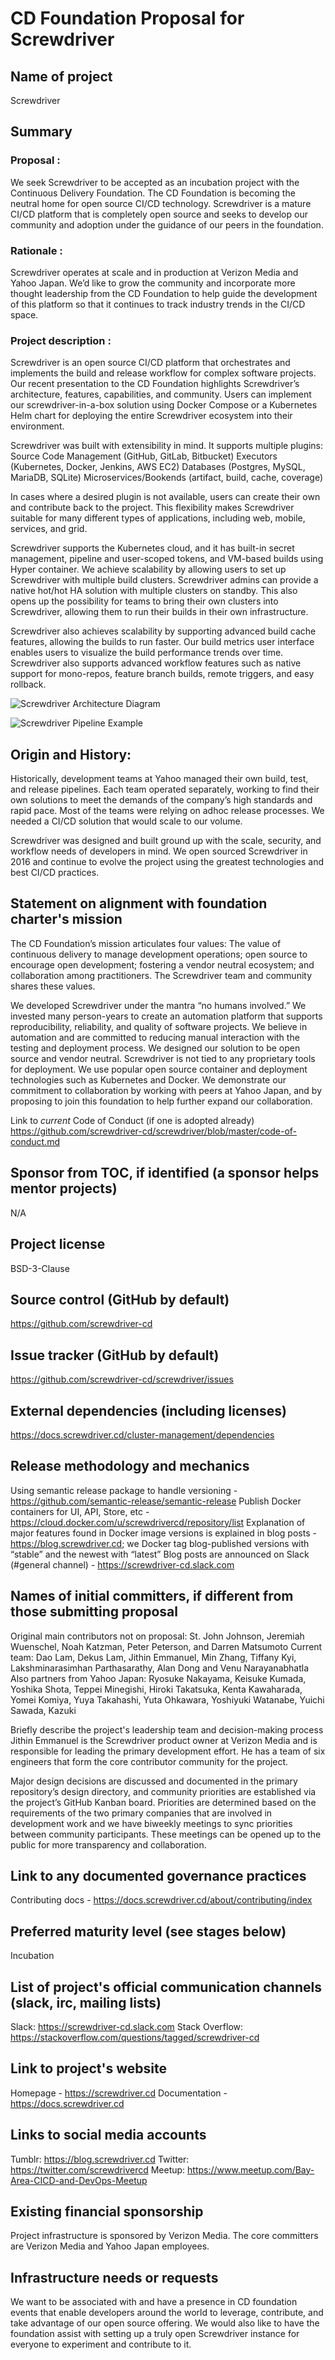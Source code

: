 # CD Foundation Proposal for Screwdriver


## Name of project
Screwdriver

## Summary
### Proposal : 
We seek Screwdriver to be accepted as an incubation project with the Continuous Delivery Foundation. The CD Foundation is becoming the neutral home for open source CI/CD technology. Screwdriver is a mature CI/CD platform that is completely open source and seeks to develop our community and adoption under the guidance of our peers in the foundation.

### Rationale : 
Screwdriver operates at scale and in production at Verizon Media and Yahoo Japan.  We’d like to grow the community and incorporate more thought leadership from the CD Foundation to help guide the development of this platform so that it continues to track industry trends in the CI/CD space.

### Project description : 
Screwdriver is an open source CI/CD platform that orchestrates and implements the build and release workflow for complex software projects. Our recent presentation to the CD Foundation highlights Screwdriver’s architecture, features, capabilities, and community. Users can implement our screwdriver-in-a-box solution using Docker Compose or a Kubernetes Helm chart for deploying the entire Screwdriver ecosystem into their environment. 

Screwdriver was built with extensibility in mind. It supports multiple plugins: 
Source Code Management (GitHub, GitLab, Bitbucket)
Executors (Kubernetes, Docker, Jenkins, AWS EC2)
Databases (Postgres, MySQL, MariaDB, SQLite)
Microservices/Bookends (artifact, build, cache, coverage)

In cases where a desired plugin is not available, users can create their own and contribute back to the project. This flexibility makes Screwdriver suitable for many different types of applications, including web, mobile, services, and grid.

Screwdriver supports the Kubernetes cloud, and it has built-in secret management, pipeline and user-scoped tokens, and VM-based builds using Hyper container. We achieve scalability by allowing users to set up Screwdriver with multiple build clusters. Screwdriver admins can provide a native hot/hot HA solution with multiple clusters on standby. This also opens up the possibility for teams to bring their own clusters into Screwdriver, allowing them to run their builds in their own infrastructure. 

Screwdriver also achieves scalability by supporting advanced build cache features, allowing the builds to run faster. Our build metrics user interface enables users to visualize the build performance trends over time. Screwdriver also supports advanced workflow features such as native support for mono-repos, feature branch builds, remote triggers, and easy rollback.

![Screwdriver Architecture Diagram](./SDarch.png)

![Screwdriver Pipeline Example](./SDpipeline.png)





## Origin and History:
Historically, development teams at Yahoo managed their own build, test, and release pipelines. Each team operated separately, working to find their own solutions to meet the demands of the company’s high standards and rapid pace. Most of the teams were relying on adhoc release processes. We needed a CI/CD solution that would scale to our volume.

Screwdriver was designed and built ground up with the scale, security, and workflow needs of developers in mind. We open sourced Screwdriver in 2016 and continue to evolve the project using the greatest technologies and best CI/CD practices. 

## Statement on alignment with foundation charter's mission

The CD Foundation’s mission articulates four values: The value of continuous delivery to manage development operations; open source to encourage open development; fostering a vendor neutral ecosystem; and collaboration among practitioners. The Screwdriver team and community shares these values. 

We developed Screwdriver under the mantra “no humans involved.” We invested many person-years to create an automation platform that supports reproducibility, reliability, and quality of software projects. We believe in automation and are committed to reducing manual interaction with the testing and deployment process. We designed our solution to be open source and vendor neutral. Screwdriver is not tied to any proprietary tools for deployment. We use popular open source container and deployment technologies such as Kubernetes and Docker. We demonstrate our commitment to collaboration by working with peers at Yahoo Japan, and by proposing to join this foundation to help further expand our collaboration. 

Link to *current* Code of Conduct (if one is adopted already)
https://github.com/screwdriver-cd/screwdriver/blob/master/code-of-conduct.md

## Sponsor from TOC, if identified (a sponsor helps mentor projects)
N/A

## Project license 
BSD-3-Clause

## Source control (GitHub by default)
https://github.com/screwdriver-cd

## Issue tracker (GitHub by default)
https://github.com/screwdriver-cd/screwdriver/issues

## External dependencies (including licenses)
https://docs.screwdriver.cd/cluster-management/dependencies

## Release methodology and mechanics
Using semantic release package to handle versioning - https://github.com/semantic-release/semantic-release
Publish Docker containers for UI, API, Store, etc - https://cloud.docker.com/u/screwdrivercd/repository/list
Explanation of major features found in Docker image versions is explained in blog posts - https://blog.screwdriver.cd; we Docker tag blog-published versions with “stable” and the newest with “latest”
Blog posts are announced on Slack (#general channel) - https://screwdriver-cd.slack.com

## Names of initial committers, if different from those submitting proposal
Original main contributors not on proposal: St. John Johnson, Jeremiah Wuenschel, Noah Katzman, Peter Peterson, and Darren Matsumoto
Current team: Dao Lam, Dekus Lam, Jithin Emmanuel, Min Zhang, Tiffany Kyi, Lakshminarasimhan Parthasarathy, Alan Dong and Venu Narayanabhatla
Also partners from Yahoo Japan: Ryosuke Nakayama, Keisuke Kumada, Yoshika Shota, Teppei Minegishi, Hiroki Takatsuka, Kenta Kawaharada, Yomei Komiya, Yuya Takahashi, Yuta Ohkawara, Yoshiyuki Watanabe, Yuichi Sawada, Kazuki

Briefly describe the project's leadership team and decision-making process
Jithin Emmanuel is the Screwdriver product owner at Verizon Media and is responsible for leading the primary development effort. He has a team of six engineers that form the core contributor community for the project. 

Major design decisions are discussed and documented in the primary repository’s design directory, and community priorities are established via the project’s GitHub Kanban board. Priorities are determined based on the requirements of the two primary companies that are involved in development work and we have biweekly meetings to sync priorities between community participants. These meetings can be opened up to the public for more transparency and collaboration.

## Link to any documented governance practices
Contributing docs - https://docs.screwdriver.cd/about/contributing/index

## Preferred maturity level (see stages below)
Incubation

## List of project's official communication channels (slack, irc, mailing lists)
Slack: https://screwdriver-cd.slack.com
Stack Overflow: https://stackoverflow.com/questions/tagged/screwdriver-cd

## Link to project's website 
Homepage - https://screwdriver.cd
Documentation - https://docs.screwdriver.cd

## Links to social media accounts
Tumblr: https://blog.screwdriver.cd
Twitter: https://twitter.com/screwdrivercd
Meetup: https://www.meetup.com/Bay-Area-CICD-and-DevOps-Meetup

## Existing financial sponsorship
Project infrastructure is sponsored by Verizon Media. The core committers are Verizon Media and Yahoo Japan employees.

## Infrastructure needs or requests
We want to be associated with and have a presence in CD foundation events that enable developers around the world to leverage, contribute, and take advantage of our open source offering. We would also like to have the foundation assist with setting up a truly open Screwdriver instance for everyone to experiment and contribute to it.
